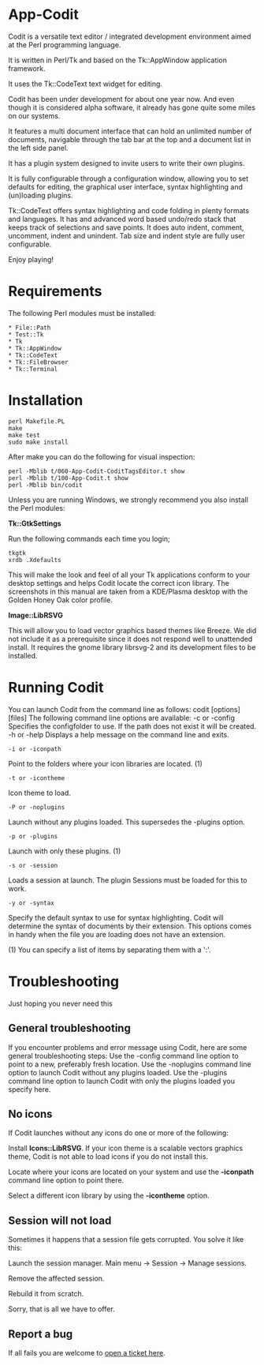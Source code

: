 # App-Codit

Codit is a versatile text editor / integrated development environment aimed 
at the Perl programming language.

It is written in Perl/Tk and based on the Tk::AppWindow application framework.

It uses the Tk::CodeText text widget for editing.

Codit has been under development for about one year now. And even though it is considered
alpha software, it already has gone quite some miles on our systems.

It features a multi document interface that can hold an unlimited number of documents,
navigable through the tab bar at the top and a document list in the left side panel. 

It has a plugin system designed to invite users to write their own plugins.

It is fully configurable through a configuration window, allowing you to set defaults for
editing, the graphical user interface, syntax highlighting and (un)loading plugins.

Tk::CodeText offers syntax highlighting and code folding in plenty formats and languages.
It has and advanced word based undo/redo stack that keeps track of selections and save points.
It does auto indent, comment, uncomment, indent and unindent. Tab size and indent style are
fully user configurable.

Enjoy playing!

# Requirements

The following Perl modules must be installed:

    * File::Path
    * Test::Tk
    * Tk
    * Tk::AppWindow
    * Tk::CodeText
    * Tk::FileBrowser
    * Tk::Terminal

# Installation

	perl Makefile.PL
	make
	make test
	sudo make install

After make you can do the following for visual inspection:

	perl -Mblib t/060-App-Codit-CoditTagsEditor.t show
	perl -Mblib t/100-App-Codit.t show
	perl -Mblib bin/codit

Unless you are running Windows, we strongly recommend you also install the Perl modules:

__Tk::GtkSettings__

Run the following commands each time you login;

	tkgtk
	xrdb .Xdefaults

This will make the look and feel of all your Tk applications conform to your desktop settings and helps Codit locate the correct icon library. The screenshots in this manual are taken from a KDE/Plasma desktop with the Golden Honey Oak color profile.

__Image::LibRSVG__

This will allow you to load vector graphics based themes like Breeze. We did not include it as a prerequisite since it does not respond well to unattended install. It requires the gnome library librsvg-2 and its development files to be installed.

# Running Codit

You can launch Codit from the command line as follows:
	codit [options] [files]
The following command line options are available:
    -c or -config
Specifies the configfolder to use. If the path does not exist it will be created.  
    -h or -help
Displays a help message on the command line and exits.

    -i or -iconpath
Point to the folders where your icon libraries are located. (1)

    -t or -icontheme
Icon theme to load.

    -P or -noplugins
Launch without any plugins loaded. This supersedes the -plugins option.

    -p or -plugins
Launch with only these plugins. (1)

    -s or -session
Loads a session at launch. The plugin Sessions must be loaded for this to work.

    -y or -syntax
Specify the default syntax to use for syntax highlighting. Codit will determine the syntax of documents by their extension. This options comes in handy when the file you are loading does not have an extension.

(1) You can specify a list of items by separating them with a ':'.

# Troubleshooting

Just hoping you never need this 

## General troubleshooting

If you encounter problems and error message using Codit, here are some general troubleshooting steps:
    Use the -config command line option to point to a new, preferably fresh location.
    Use the -noplugins command line option to launch Codit without any plugins loaded.
    Use the -plugins command line option to launch Codit with only the plugins loaded you specify here.

## No icons

If Codit launches without any icons do one or more of the following:

Install __Icons::LibRSVG__. If your icon theme is a scalable vectors graphics theme, Codit is not able to load icons if you do not install this.

Locate where your icons are located on your system and use the __-iconpath__ command line option to point there.

Select a different icon library by using the __-icontheme__ option.

## Session will not load

Sometimes it happens that a session file gets corrupted. You solve it like this:

Launch the session manager. Main menu -> Session -> Manage sessions.

Remove the affected session.

Rebuild it from scratch.

Sorry, that is all we have to offer.

## Report a bug

If all fails you are welcome to [open a ticket here](https://github.com/haje61/App-Codit/issues).

